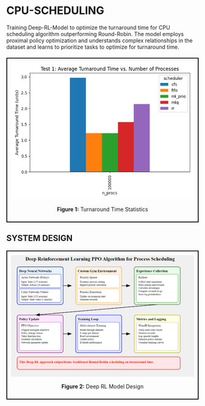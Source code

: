 # CPU-SCHEDULING

Training Deep-RL-Model to optimize the turnaround time for CPU scheduling algorithm outperforming Round-Robin.
The model employs proximal policy optimization and understands complex relationships in the dataset and learns to prioritize tasks to optimize for turnaround time.

<div style="text-align: center; border: 2px solid #000; padding: 10px; margin: 20px 0;">
    <img src="./figures/euu/turnaround.png" alt="STATS" style="max-width: 100%; height: auto;">
    <p><strong>Figure 1:</strong> Turnaround Time Statistics</p>
</div>

## SYSTEM DESIGN

<div style="text-align: center; border: 2px solid #000; padding: 10px; margin: 20px 0;">
    <img src="deep-rl.png" alt="Deep-RL-Model" style="max-width: 100%; height: auto;">
    <p><strong>Figure 2:</strong> Deep RL Model Design</p>
</div>
